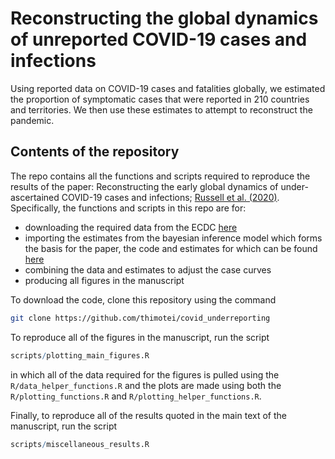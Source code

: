 # Reconstructing the global dynamics of unreported COVID-19 cases and infections
Using reported data on COVID-19 cases and fatalities globally, we estimated the proportion of symptomatic cases that were reported in 210 countries and territories. We then use these estimates to attempt to reconstruct the pandemic.

## Contents of the repository
The repo contains all the functions and scripts required to reproduce the results of the paper: Reconstructing the early global dynamics of under-ascertained COVID-19 cases and infections; [Russell et al. (2020)](https://bmcmedicine.biomedcentral.com/articles/10.1186/s12916-020-01790-9). Specifically, the functions and scripts in this repo are for:
* downloading the required data from the ECDC [here](https://www.ecdc.europa.eu/en/publications-data/download-todays-data-geographic-distribution-covid-19-cases-worldwide)
* importing the estimates from the bayesian inference model which forms the basis for the paper, the code and estimates for which can be found [here](https://github.com/thimotei/CFR_calculation)
* combining the data and estimates to adjust the case curves
* producing all figures in the manuscript 

To download the code, clone this repository using the command

```sh
git clone https://github.com/thimotei/covid_underreporting
```

To reproduce all of the figures in the manuscript, run the script 
```r
scripts/plotting_main_figures.R
```

in which all of the data required for the figures is pulled using the `R/data_helper_functions.R` and the plots are made using both the `R/plotting_functions.R` and `R/plotting_helper_functions.R`.

Finally, to reproduce all of the results quoted in the main text of the manuscript, run the script 
```r
scripts/miscellaneous_results.R
```


